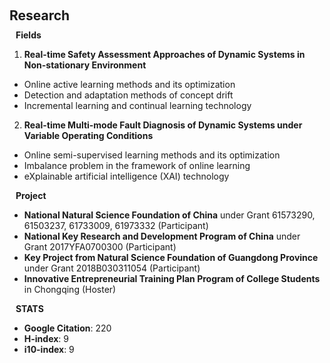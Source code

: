 
<h1 id="research"></h1>

<h2 style="margin: 60px 0px 10px;">Research</h2>

<h4 style="margin:0 10px 0;">Fields</h4>

1.  <strong>Real-time Safety Assessment Approaches of Dynamic Systems in Non-stationary Environment</strong>
* Online active learning methods and its optimization
* Detection and adaptation methods of concept drift
* Incremental learning and continual learning technology

2. <strong> Real-time Multi-mode Fault Diagnosis of Dynamic Systems under Variable Operating Conditions</strong> 
* Online semi-supervised learning methods and its optimization
* Imbalance problem in the framework of online learning
* eXplainable artificial intelligence (XAI) technology

<h4 style="margin:0 10px 0;">Project</h4>

* **National Natural Science Foundation of China** under Grant 61573290, 61503237, 61733009, 61973332 (Participant) 
* **National Key Research and Development Program of China** under Grant 2017YFA0700300 (Participant)
* **Key Project from Natural Science Foundation of Guangdong Province** under Grant 2018B030311054 (Participant) 
* **Innovative Entrepreneurial Training Plan Program of College Students** in Chongqing (Hoster)

<h4 style="margin:0 10px 0;">STATS</h4>

* **Google Citation**: 220
* **H-index**: 9
* **i10-index**: 9
